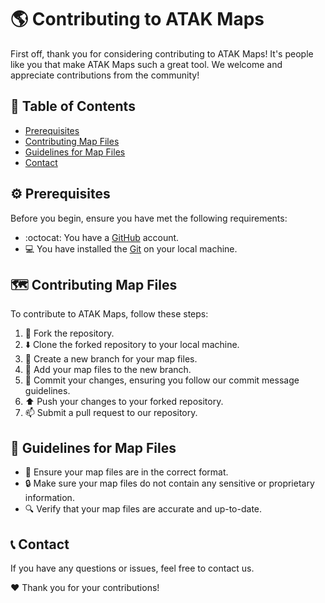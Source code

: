 # :earth_americas: Contributing to ATAK Maps

First off, thank you for considering contributing to ATAK Maps! It's people like you that make ATAK Maps such a great tool. We welcome and appreciate contributions from the community! 

## :pushpin: Table of Contents

- [Prerequisites](#prerequisites)
- [Contributing Map Files](#contributing-map-files)
- [Guidelines for Map Files](#guidelines-for-map-files)
- [Contact](#contact)

## :gear: Prerequisites

Before you begin, ensure you have met the following requirements:

* :octocat: You have a [GitHub](https://github.com/) account.
* :computer: You have installed the [Git](https://git-scm.com/) on your local machine.

## :world_map: Contributing Map Files

To contribute to ATAK Maps, follow these steps:

1. :fork_and_knife: Fork the repository.
2. :arrow_down: Clone the forked repository to your local machine.
3. :twisted_rightwards_arrows: Create a new branch for your map files.
4. :open_file_folder: Add your map files to the new branch.
5. :memo: Commit your changes, ensuring you follow our commit message guidelines.
6. :arrow_up: Push your changes to your forked repository.
7. :mailbox: Submit a pull request to our repository.

## :straight_ruler: Guidelines for Map Files

* :file_folder: Ensure your map files are in the correct format.
* :lock: Make sure your map files do not contain any sensitive or proprietary information.
* :mag: Verify that your map files are accurate and up-to-date.

## :telephone_receiver: Contact

If you have any questions or issues, feel free to contact us.

:heart: Thank you for your contributions!